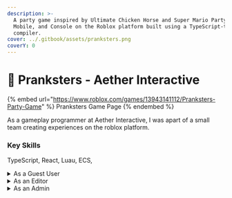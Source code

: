 ```yaml
---
description: >-
  A party game inspired by Ultimate Chicken Horse and Super Mario Party for PC,
  Mobile, and Console on the Roblox platform built using a TypeScript-to-Luau
  compiler.
cover: ../.gitbook/assets/pranksters.png
coverY: 0
---
```


# 🎈 Pranksters - Aether Interactive

{% embed url="https://www.roblox.com/games/13943141112/Pranksters-Party-Game" %}
Pranksters Game Page
{% endembed %}

As a gameplay programmer at Aether Interactive, I was apart of a small team creating experiences on the roblox platform.

### Key Skills

TypeScript, React, Luau, ECS,&#x20;



<details>

<summary>As a Guest User</summary>



</details>

<details>

<summary>As an Editor</summary>



</details>

<details>

<summary>As an Admin</summary>



</details>

